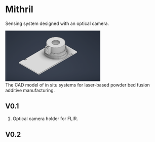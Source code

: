 # Mithril
Sensing system designed with an optical camera.


<img src="media/Optical Camera Only.png" alt="drawing" width="300"/> <br> 
The CAD model of in situ systems for laser-based powder bed fusion additive manufacturing. 
</p>
<p align="center">
</p>


## V0.1
1. Optical camera holder for FLIR.

## V0.2
